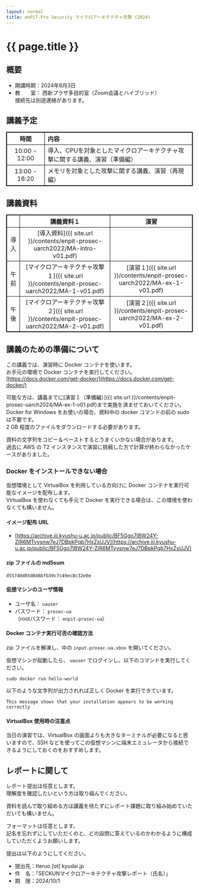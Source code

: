 ```yaml
---
layout: normal
title: enPiT-Pro Security マイクロアーキテクチャ攻撃 (2024)
---
```


<style>
table, th, td {
  border: 1px solid black;
  border-collapse: collapse;
}
</style>

# {{ page.title }}

## 概要

- 開講時期：2024年8月3日
- 教　　室： 西新プラザ多目的室（Zoom会議とハイブリッド）  
  接続先は別途連絡があります。

## 講義予定

|時間|内容|
|:--:|:---|
|10:00 - 12:00|導入、CPUを対象としたマイクロアーキテクチャ攻撃に関する講義、演習（準備編）|
|13:00 - 16:20|メモリを対象とした攻撃に関する講義、演習（再現編）|

## 講義資料

||講義資料１|演習|
|:-:|:-:|:-:|
|導入|[導入資料]({{ site.url }}/contents/enpit-prosec-uarch2022/MA-intro-v01.pdf)||
|午前|[マイクロアーキテクチャ攻撃１]({{ site.url }}/contents/enpit-prosec-uarch2022/MA-1-v01.pdf)|[演習１]({{ site.url }}/contents/enpit-prosec-uarch2022/MA-ex-1-v01.pdf)|
|午後|[マイクロアーキテクチャ攻撃２]({{ site.url }}/contents/enpit-prosec-uarch2022/MA-2-v01.pdf)|[演習２]({{ site.url }}/contents/enpit-prosec-uarch2022/MA-ex-2-v01.pdf)|

## 講義のための準備について
この講義では、演習時に Docker コンテナを使います。  
お手元の環境で Docker コンテナを実行してください。  
[https://docs.docker.com/get-docker/](https://docs.docker.com/get-docker/)

可能な方は、講義までに[演習１（準備編）]({{ site.url }}/contents/enpit-prosec-uarch2024/MA-ex-1-v01.pdf)まで実施を済ませておいてください。  
Docker for Windows をお使いの場合、資料中の docker コマンドの前の sudo は不要です。  
2 GB 程度のファイルをダウンロードする必要があります。  

資料の文字列をコピー＆ペーストするとうまくいかない場合があります。  
過去に AWS の T2 インスタンスで演習に挑戦した方で計算が終わらなかったケースがありました。

### Docker をインストールできない場合

仮想環境として VirtualBox を利用している方向けに Docker コンテナを実行可能なイメージを配布します。  
VirtualBox を使わなくても手元で Docker を実行できる場合は、この環境を使わなくても構いません。  

#### イメージ配布 URL
- [https://archive.iii.kyushu-u.ac.jp/public/BF5Ggo7IBW24Y-ZIR6MTvysnw7eJ7DBpkPqb7HxZsUJV](https://archive.iii.kyushu-u.ac.jp/public/BF5Ggo7IBW24Y-ZIR6MTvysnw7eJ7DBpkPqb7HxZsUJV)

#### zip ファイルの md5sum
``` 
d55740d85d046bfb39c7c49ec8c32e0e
```

#### 仮想マシンのユーザ情報
- ユーザ名： `uauser`
- パスワード： `prosec-ua`  
  （rootパスワード： `enpit-prosec-ua`）

#### Docker コンテナ実行可否の確認方法
zip ファイルを解凍し、中の `input-prosec-ua.vbox` を開いてください。

仮想マシンが起動したら、 `uauser` でログインし、以下のコマンドを実行してください。
```
sudo docker run hello-world
```

以下のような文字列が出力されれば正しく Docker を実行できています。
```
This message shows that your installation appears to be working correctly
```

#### VirtualBox 使用時の注意点
当日の演習では、VirtualBox の画面よりも大きなターミナルが必要になると思いますので、SSH などを使ってこの仮想マシンに端末エミュレータから接続できるようにしておくのをおすすめします。

## レポートに関して
レポート提出は任意とします。  
理解度を確認したいという方は取り組んでください。

資料を読んで取り組める方は講義を待たずにレポート課題に取り組み始めていただいても構いません。  

フォーマットは任意とします。  
記名を忘れずにしていただくのと、どの設問に答えているのかわかるように構成していただくようお願いします。

提出は以下のようにしてください。
- 提出先：tteruo _[at]_ kyudai.jp
- 件　名：「SECKUNマイクロアーキテクチャ攻撃レポート（氏名）」
- 期　限：2024/10/1


